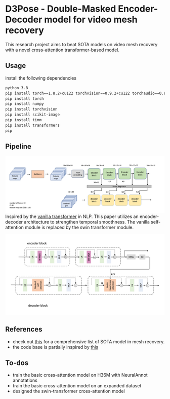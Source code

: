 # D3Pose - Double-Masked Encoder-Decoder model for video mesh recovery 

This research project aims to beat SOTA models on video mesh recovery with a novel cross-attention transformer-based model.

## Usage

install the following dependencies

```bash
python 3.8
pip install torch==1.8.2+cu122 torchvision==0.9.2+cu122 torchaudio==0.8.2 -f https://download.pytorch.org/whl/torch_stable.html
pip install torch
pip install numpy
pip install torchvision
pip install scikit-image
pip install timm
pip install transformers
pip 


```

## Pipeline

![Pipeline](assets/picture1.png)
Inspired by the [vanilla transformer](https://arxiv.org/pdf/1706.03762.pdf) in NLP. This paper utilizes an encoder-decoder architecture to strengthen temporal smoothness. The vanilla self-attention module is replaced by the swin transformer module.

![cross attention](assets/picture2.png)

## References

- check out [this](references/References.md) for a comprehensive list of SOTA model in mesh recovery.
- the code base is partially inspired by [this](https://github.com/aladdinpersson/Machine-Learning-Collection/tree/master/ML/Pytorch/more_advanced/transformer_from_scratch)

## To-dos

- train the basic cross-attention model on H36M with NeuralAnnot annotations
- train the basic cross-attention model on an expanded dataset
- designed the swin-transformer cross-attention model

